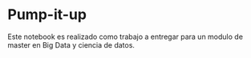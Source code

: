 # Pump-it-up

Este notebook es realizado como trabajo a entregar para un modulo de master en Big Data y ciencia de datos.
